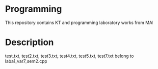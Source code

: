 # Programming
This repository contains KT and programming laboratory works from MAI

# Description
test.txt, test2.txt, test3.txt, test4.txt, test5.txt, test7.txt belong to laba1_var7_sem2.cpp
